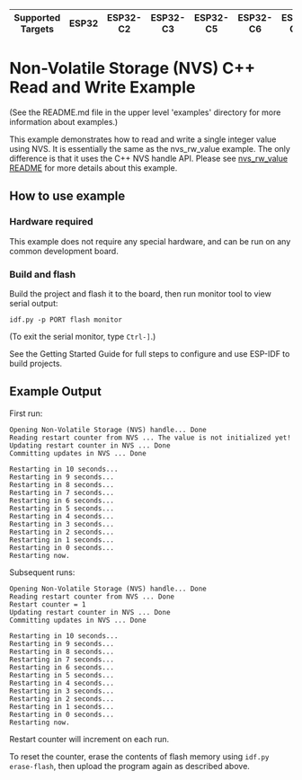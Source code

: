 | Supported Targets | ESP32 | ESP32-C2 | ESP32-C3 | ESP32-C5 | ESP32-C6 | ESP32-C61 | ESP32-H2 | ESP32-P4 | ESP32-S2 | ESP32-S3 |
| ----------------- | ----- | -------- | -------- | -------- | -------- | --------- | -------- | -------- | -------- | -------- |

# Non-Volatile Storage (NVS) C++ Read and Write Example

(See the README.md file in the upper level 'examples' directory for more information about examples.)

This example demonstrates how to read and write a single integer value using NVS.
It is essentially the same as the nvs_rw_value example. The only difference is that it uses the C++ NVS handle API.
Please see [nvs_rw_value README](../nvs_rw_value/README.md) for more details about this example.

## How to use example

### Hardware required

This example does not require any special hardware, and can be run on any common development board.

### Build and flash

Build the project and flash it to the board, then run monitor tool to view serial output:

```
idf.py -p PORT flash monitor
```

(To exit the serial monitor, type ``Ctrl-]``.)

See the Getting Started Guide for full steps to configure and use ESP-IDF to build projects.

## Example Output

First run:
```
Opening Non-Volatile Storage (NVS) handle... Done
Reading restart counter from NVS ... The value is not initialized yet!
Updating restart counter in NVS ... Done
Committing updates in NVS ... Done

Restarting in 10 seconds...
Restarting in 9 seconds...
Restarting in 8 seconds...
Restarting in 7 seconds...
Restarting in 6 seconds...
Restarting in 5 seconds...
Restarting in 4 seconds...
Restarting in 3 seconds...
Restarting in 2 seconds...
Restarting in 1 seconds...
Restarting in 0 seconds...
Restarting now.
```

Subsequent runs:

```
Opening Non-Volatile Storage (NVS) handle... Done
Reading restart counter from NVS ... Done
Restart counter = 1
Updating restart counter in NVS ... Done
Committing updates in NVS ... Done

Restarting in 10 seconds...
Restarting in 9 seconds...
Restarting in 8 seconds...
Restarting in 7 seconds...
Restarting in 6 seconds...
Restarting in 5 seconds...
Restarting in 4 seconds...
Restarting in 3 seconds...
Restarting in 2 seconds...
Restarting in 1 seconds...
Restarting in 0 seconds...
Restarting now.
```

Restart counter will increment on each run.

To reset the counter, erase the contents of flash memory using `idf.py erase-flash`, then upload the program again as described above.

